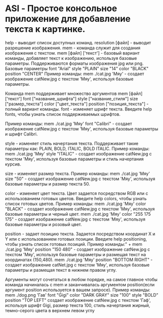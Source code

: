 # ASI  - Простое консольное приложение для добавление текста к картинке.

help - выводит список доступных команд.
resolution [файл] - выводит разрешение изображения.
mem - команда служит для создания изображения с текстом.
mem [файл] ['текст'] - базовый вариант команды, добавляет текст к изображению, используя базовые параметры. Поддерживаются форматы изображения jpg или png.
Базовые параметры  font \"Arial\" style \"PLAIN\" size \"14\" color \"BLACK\" position \"CENTER\"
Пример команды:
mem ./cat.jpg 'Мяу' - создает изображение catNew.jpg с текcтом 'Мяу', используя базовые параметры.
                
Команда mem поддерживает множество аргументов
mem [файл] ['текст'] font [\"название_шрифта\"] style [\"название_стиля\"] size [\"размер_текста\"] color [\"цвет_текста\"] position [\"позиция_текста\"] - полный вариант команды. 
font - изменяет шрифт текста. Введите help fonts, чтобы узнать список поддерживаемых шрифтов.

Пример команды:
mem ./cat.jpg 'Мяу' font \"Calibri\" - создает изображение catNew.jpg с текcтом 'Мяу', используя базовые параметры и шрифт Calibri.

style - изменяет стиль начертания  текста. Поддерживает такие параметры как: PLAIN, BOLD, ITALIC, BOLD ITALIC.
Пример команды:
mem ./cat.jpg 'Мяу' style \"ITALIC\" - создает изображение catNew.jpg с текcтом 'Мяу', используя базовые параметры и стиль начертания курсив.

size - изменяет размер текста.
Пример команды:
mem ./cat.jpg 'Мяу' size \"50\" - создает изображение catNew.jpg с текcтом 'Мяу', используя базовые параметры и размер текста 50.

color - изменяет цвет текста. Цвет задается посредством RGB или с использованием готовых цветов. Введите help colors, чтобы узнать список готовых цветов.
Пример команды:
mem ./cat.jpg 'Мяу' color \"BLACK\" - создает изображение catNew.jpg с текcтом 'Мяу', используя базовые параметры и черный цвет.
mem ./cat.jpg 'Мяу' color \"255 175 175\" - создает изображение catNew.jpg с текcтом 'Мяу', используя базовые параметры и розовый цвет.
                
position - задает позицию текста. Задается посредством координат X и Y или с использованием готовых позиции. Введите help positioning, чтобы узнать список готовых позиций.
Пример команды:" +
mem ./cat.jpg 'Мяу' position \"150 480\" - создает изображение catNew.jpg с текcтом 'Мяу', используя базовые параметры и размещая текст на координатах (150,480).
mem ./cat.jpg 'Мяу' position \"BOTTOM RIGHT\" - создает изображение catNet.jpg с текcтом 'Мяу', используя базовые параметры и  размещая текст в нижнем правом углу.

Аргументы могут сочетаться в любом порядке, на самое главное чтобы команда начиналась с mem и заканчивалась аргументом position(если аргумент position используется в вашем запросе).
Пример команды:
mem ./dog.png 'Гав' font \"Gigi\" color \"DARK GRAY\" size \"100\"  style \"BOLD\" position \"TOP LEFT\"
создает изображение catNew.jpg с текcтом 'Гаф', используя шрифт Gigi, размер текста 100, стиль начертания жирный, темно-серого цвета в верхнем левом углу
        
